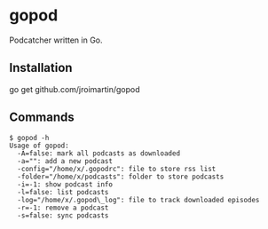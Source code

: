 gopod
=====
Podcatcher written in Go.

Installation
------------
go get github.com/jroimartin/gopod

Commands
--------
	$ gopod -h
	Usage of gopod:
	  -A=false: mark all podcasts as downloaded
	  -a="": add a new podcast
	  -config="/home/x/.gopodrc": file to store rss list
	  -folder="/home/x/podcasts": folder to store podcasts
	  -i=-1: show podcast info
	  -l=false: list podcasts
	  -log="/home/x/.gopod\_log": file to track downloaded episodes
	  -r=-1: remove a podcast
	  -s=false: sync podcasts
